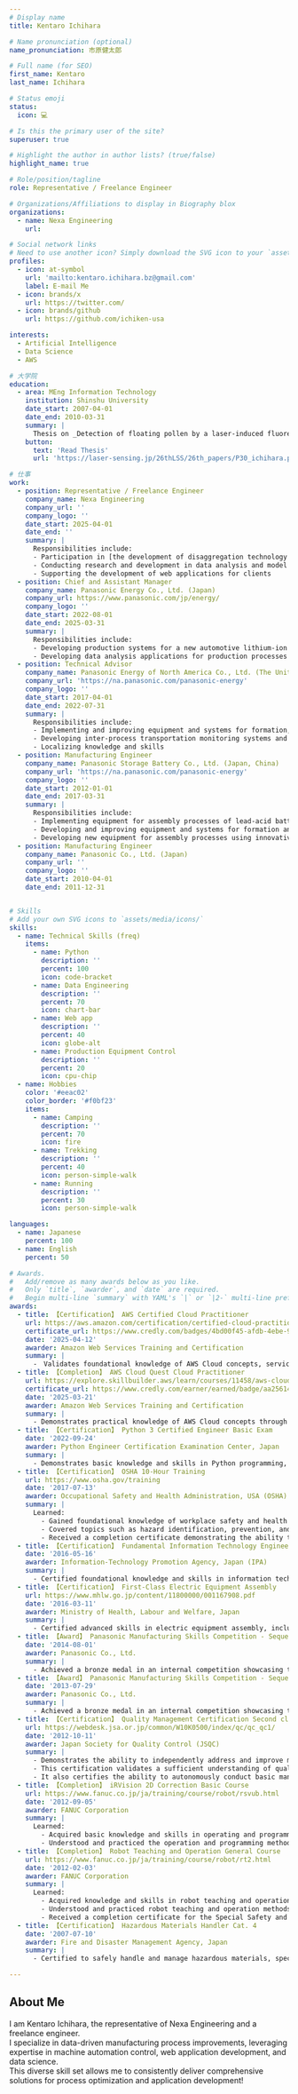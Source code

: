 ```yaml
---
# Display name
title: Kentaro Ichihara

# Name pronunciation (optional)
name_pronunciation: 市原健太郎

# Full name (for SEO)
first_name: Kentaro
last_name: Ichihara

# Status emoji
status:
  icon: 💻

# Is this the primary user of the site?
superuser: true

# Highlight the author in author lists? (true/false)
highlight_name: true

# Role/position/tagline
role: Representative / Freelance Engineer

# Organizations/Affiliations to display in Biography blox
organizations:
  - name: Nexa Engineering
    url: 

# Social network links
# Need to use another icon? Simply download the SVG icon to your `assets/media/icons/` folder.
profiles:
  - icon: at-symbol
    url: 'mailto:kentaro.ichihara.bz@gmail.com'
    label: E-mail Me
  - icon: brands/x
    url: https://twitter.com/
  - icon: brands/github
    url: https://github.com/ichiken-usa

interests:
  - Artificial Intelligence
  - Data Science
  - AWS

# 大学院
education:
  - area: MEng Information Technology
    institution: Shinshu University
    date_start: 2007-04-01
    date_end: 2010-03-31
    summary: |
      Thesis on _Detection of floating pollen by a laser-induced fluorescence spectrum(LIFS) lidar_. Supervised by Prof Yasunori Saito. Presented papers at the 25~27th Laser Sensing Symposium.
    button:
      text: 'Read Thesis'
      url: 'https://laser-sensing.jp/26thLSS/26th_papers/P30_ichihara.pdf'

# 仕事
work:
  - position: Representative / Freelance Engineer
    company_name: Nexa Engineering
    company_url: ''
    company_logo: ''
    date_start: 2025-04-01
    date_end: ''
    summary: |
      Responsibilities include:
      - Participation in [the development of disaggregation technology for the Green Innovation Fund Project](https://www.meti.go.jp/shingikai/sankoshin/green_innovation/industrial_restructuring/pdf/023_09_00.pdf)
      - Conducting research and development in data analysis and model building in collaboration with clients
      - Supporting the development of web applications for clients
  - position: Chief and Assistant Manager
    company_name: Panasonic Energy Co., Ltd. (Japan)
    company_url: https://www.panasonic.com/jp/energy/
    company_logo: ''
    date_start: 2022-08-01
    date_end: 2025-03-31
    summary: |
      Responsibilities include:
      - Developing production systems for a new automotive lithium-ion battery factory in the United States and Wakayama, Japan
      - Developing data analysis applications for production processes using Python
  - position: Technical Advisor
    company_name: Panasonic Energy of North America Co., Ltd. (The United States)
    company_url: 'https://na.panasonic.com/panasonic-energy'
    company_logo: ''
    date_start: 2017-04-01
    date_end: 2022-07-31
    summary: |
      Responsibilities include:
      - Implementing and improving equipment and systems for formation, warehouses, and shipping processes of automotive lithium-ion batteries in Nevada, the United States 
      - Developing inter-process transportation monitoring systems and establishing an operations team
      - Localizing knowledge and skills
  - position: Manufacturing Engineer
    company_name: Panasonic Storage Battery Co., Ltd. (Japan, China)
    company_url: 'https://na.panasonic.com/panasonic-energy'
    company_logo: ''
    date_start: 2012-01-01
    date_end: 2017-03-31
    summary: |
      Responsibilities include:
      - Implementing equipment for assembly processes of lead-acid batteries in Shenyang, China
      - Developing and improving equipment and systems for formation and shipping processes of lead-acid batteries in Shizuoka, Japan
      - Developing new equipment for assembly processes using innovative methods.
  - position: Manufacturing Engineer
    company_name: Panasonic Co., Ltd. (Japan)
    company_url: ''
    company_logo: ''
    date_start: 2010-04-01
    date_end: 2011-12-31


# Skills
# Add your own SVG icons to `assets/media/icons/`
skills:
  - name: Technical Skills (freq)
    items:
      - name: Python
        description: ''
        percent: 100
        icon: code-bracket
      - name: Data Engineering
        description: ''
        percent: 70
        icon: chart-bar
      - name: Web app
        description: ''
        percent: 40
        icon: globe-alt
      - name: Production Equipment Control
        description: ''
        percent: 20
        icon: cpu-chip
  - name: Hobbies
    color: '#eeac02'
    color_border: '#f0bf23'
    items:
      - name: Camping
        description: ''
        percent: 70
        icon: fire
      - name: Trekking 
        description: ''
        percent: 40
        icon: person-simple-walk
      - name: Running
        description: ''
        percent: 30
        icon: person-simple-walk

languages:
  - name: Japanese
    percent: 100
  - name: English
    percent: 50

# Awards.
#   Add/remove as many awards below as you like.
#   Only `title`, `awarder`, and `date` are required.
#   Begin multi-line `summary` with YAML's `|` or `|2-` multi-line prefix and indent 2 spaces below.
awards:
  - title: 【Certification】 AWS Certified Cloud Practitioner
    url: https://aws.amazon.com/certification/certified-cloud-practitioner/?nc1=h_ls
    certificate_url: https://www.credly.com/badges/4bd00f45-afdb-4ebe-9480-b19c38d1b9c6
    date: '2025-04-12'
    awarder: Amazon Web Services Training and Certification
    summary: |
      -　Validates foundational knowledge of AWS Cloud concepts, services, and terminology.
  - title: 【Completion】 AWS Cloud Quest Cloud Practitioner
    url: https://explore.skillbuilder.aws/learn/courses/11458/aws-cloud-quest-cloud-practitioner
    certificate_url: https://www.credly.com/earner/earned/badge/aa256142-cf42-4142-bbea-ecddb82c3b1a
    date: '2025-03-21'
    awarder: Amazon Web Services Training and Certification
    summary: |
      - Demonstrates practical knowledge of AWS Cloud concepts through interactive role-playing and hands-on challenges.
  - title: 【Certification】 Python 3 Certified Engineer Basic Exam
    date: '2022-09-24'
    awarder: Python Engineer Certification Examination Center, Japan
    summary: |
      - Demonstrates basic knowledge and skills in Python programming, including syntax, data structures, and object-oriented programming.
  - title: 【Certification】 OSHA 10-Hour Training
    url: https://www.osha.gov/training
    date: '2017-07-13'
    awarder: Occupational Safety and Health Administration, USA (OSHA)
    summary: |
      Learned:
        - Gained foundational knowledge of workplace safety and health standards as outlined by OSHA.
        - Covered topics such as hazard identification, prevention, and control, including basic fall protection, electrical safety, and personal protective equipment (PPE).
        - Received a completion certificate demonstrating the ability to recognize and address common workplace hazards effectively.
  - title: 【Certification】 Fundamental Information Technology Engineer Examination (FE)
    date: '2016-05-16'
    awarder: Information-Technology Promotion Agency, Japan (IPA)
    summary: |
      - Certified foundational knowledge and skills in information technology, including programming, algorithms, and system design.
  - title: 【Certification】 First-Class Electric Equipment Assembly 
    url: https://www.mhlw.go.jp/content/11800000/001167908.pdf
    date: '2016-03-11'
    awarder: Ministry of Health, Labour and Welfare, Japan
    summary: |
      - Certified advanced skills in electric equipment assembly, including wiring, testing, and troubleshooting of electrical systems.
  - title: 【Award】 Panasonic Manufacturing Skills Competition - Sequence Control Bronze Award
    date: '2014-08-01'
    awarder: Panasonic Co., Ltd.
    summary: |
      - Achieved a bronze medal in an internal competition showcasing technical skills.
  - title: 【Award】 Panasonic Manufacturing Skills Competition - Sequence Control Bronze Award
    date: '2013-07-29'
    awarder: Panasonic Co., Ltd.
    summary: |
      - Achieved a bronze medal in an internal competition showcasing technical skills.
  - title: 【Certification】 Quality Management Certification Second class
    url: https://webdesk.jsa.or.jp/common/W10K0500/index/qc/qc_qc1/
    date: '2012-10-11'
    awarder: Japan Society for Quality Control (JSQC)
    summary: |
      - Demonstrates the ability to independently address and improve many quality-related issues commonly encountered in the workplace by utilizing statistical methods, including the Seven QC Tools and New Seven QC Tools. 
      - This certification validates a sufficient understanding of quality management practices and the capability to carry out appropriate activities. 
      - It also certifies the ability to autonomously conduct basic management and improvement activities.
  - title: 【Completion】 iRVision 2D Correction Basic Course
    url: https://www.fanuc.co.jp/ja/training/course/robot/rsvub.html
    date: '2012-09-05'
    awarder: FANUC Corporation
    summary: |
      Learned:
        - Acquired basic knowledge and skills in operating and programming the iRVision built-in vision function for robot controllers.
        - Understood and practiced the operation and programming methods for the 2D correction function using a single camera.
  - title: 【Completion】 Robot Teaching and Operation General Course
    url: https://www.fanuc.co.jp/ja/training/course/robot/rt2.html
    date: '2012-02-03'
    awarder: FANUC Corporation
    summary: |
      Learned:
        - Acquired knowledge and skills in robot teaching and operation, focusing on programming methods for material handling.
        - Understood and practiced robot teaching and operation methods, programming using basic commands, system operation, and daily inspection methods.
        - Received a completion certificate for the Special Safety and Health Education for Teaching and Operation.
  - title: 【Certification】 Hazardous Materials Handler Cat. 4
    date: '2007-07-10'
    awarder: Fire and Disaster Management Agency, Japan
    summary: |
      - Certified to safely handle and manage hazardous materials, specifically flammable liquids, in compliance with Japanese safety regulations.

---
```


## About Me

I am Kentaro Ichihara, the representative of Nexa Engineering and a freelance engineer.  
I specialize in data-driven manufacturing process improvements, leveraging expertise in machine automation control, web application development, and data science.  
This diverse skill set allows me to consistently deliver comprehensive solutions for process optimization and application development!
